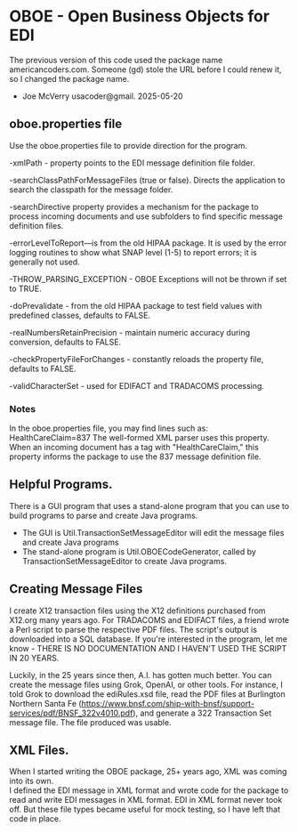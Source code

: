 # OBOE - Open Business Objects for EDI

The previous version of this code used the package name americancoders.com. Someone (gd) stole the URL before I could renew it, so I changed the package name.

- Joe McVerry usacoder@gmail.   2025-05-20

## oboe.properties file

Use the oboe.properties file to provide direction for the program.  

-xmlPath - property points to the EDI message definition file folder.

-searchClassPathForMessageFiles (true or false). Directs the application to search the classpath for the message folder.

-searchDirective property provides a mechanism for the package to process incoming documents and use subfolders to find specific message definition files.

-errorLevelToReport—is from the old HIPAA package. It is used by the error logging routines to show what SNAP level (1-5) to report errors; it is generally not used.

-THROW_PARSING_EXCEPTION - OBOE Exceptions will not be thrown if set to TRUE.

-doPrevalidate - from the old HIPAA package to test field values with predefined classes, defaults to FALSE.

-realNumbersRetainPrecision - maintain numeric accuracy during conversion, defaults to FALSE.

-checkPropertyFileForChanges - constantly reloads the property file, defaults to FALSE.

-validCharacterSet - used for EDIFACT and TRADACOMS processing.

### Notes
In the oboe.properties file, you may find lines such as: <br/>
 HealthCareClaim=837
The well-formed XML parser uses this property. When an incoming document has a tag with "HealthCareClaim,"  this property informs the package to use the 837 message definition file.  


## Helpful Programs.

There is a GUI program that uses a stand-alone program that you can use to build programs to parse and create Java programs.

- The GUI is Util.TransactionSetMessageEditor will edit the message files and create Java programs
- The stand-alone program is Util.OBOECodeGenerator, called by TransactionSetMessageEditor to create Java programs.

## Creating Message Files

I create X12 transaction files using the X12 definitions purchased from X12.org many years ago. 
For TRADACOMS and EDIFACT files, a friend wrote a Perl script to parse the respective PDF files. The script's output is downloaded into a SQL database. If you're interested in the program, let me know - THERE IS NO DOCUMENTATION AND I HAVEN'T USED THE SCRIPT IN 20 YEARS.

Luckily, in the 25 years since then, A.I. has gotten much better. You can create the message files using Grok, OpenAI, or other tools. For instance, I told Grok to download the ediRules.xsd file, read the PDF files at Burlington Northern Santa Fe (https://www.bnsf.com/ship-with-bnsf/support-services/pdf/BNSF_322v4010.pdf), and generate a 322 Transaction Set message file. The file produced was usable.

## XML Files.

When I started writing the OBOE package, 25+ years ago, XML was coming into its own.  
I defined the EDI message in XML format and wrote code for the package to read and write EDI messages in XML format. EDI in XML format never took off. But these file types became useful for mock testing, so I have left that code in place.  

